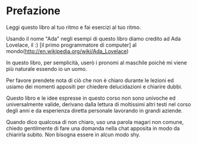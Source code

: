 # Prefazione

Leggi questo libro al tuo ritmo e fai esercizi al tuo ritmo.

Usando il nome "Ada" negli esempi di questo libro diamo credito ad Ada Lovelace,
il :) [il primo programmatore di computer] al
mondo(http://en.wikipedia.org/wiki/Ada_Lovelace)

In questo libro, per semplicità, userò i pronomi al maschile poiché mi viene più
naturale essendo io un uomo.

Per favore prendete nota di ciò che non è chiaro durante le lezioni ed usiamo
dei momenti appositi per chiedere delucidazioni e chiarire dubbi.

Questo libro e le idee espresse in questo corso non sono univoche ed
universalmente valide, derivano dalla lettura di moltissimi altri testi nel
corso degli anni e da esperienza diretta personale lavorando in grandi aziende.

Quando dico qualcosa di non chiaro, uso una parola magari non comune, chiedo
gentilmente di fare una domanda nella chat apposita in modo da chiarirla subito.
Non bisogna essere in alcun modo shy.
